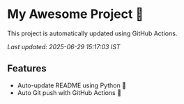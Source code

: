# My Awesome Project 🚀

This project is automatically updated using GitHub Actions.

_Last updated: 2025-06-29 15:17:03 IST_

## Features
- Auto-update README using Python 🐍
- Auto Git push with GitHub Actions 🤖
